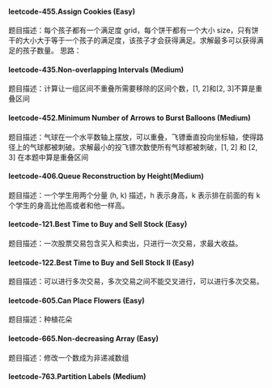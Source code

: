#### leetcode-455.Assign Cookies (Easy)
题目描述：每个孩子都有一个满足度 grid，每个饼干都有一个大小 size，只有饼干的大小大于等于一个孩子的满足度，该孩子才会获得满足。求解最多可以获得满足的孩子数量。
思路：
#### leetcode-435.Non-overlapping Intervals (Medium)
题目描述：计算让一组区间不重叠所需要移除的区间个数，[1, 2]和[2, 3]不算是重叠区间
#### leetcode-452.Minimum Number of Arrows to Burst Balloons (Medium)
题目描述：气球在一个水平数轴上摆放，可以重叠，飞镖垂直投向坐标轴，使得路径上的气球都被刺破。求解最小的投飞镖次数使所有气球都被刺破，[1, 2] 和 [2, 3] 在本题中算是重叠区间
#### leetcode-406.Queue Reconstruction by Height(Medium)
题目描述：一个学生用两个分量 (h, k) 描述，h 表示身高，k 表示排在前面的有 k 个学生的身高比他高或者和他一样高。
#### leetcode-121.Best Time to Buy and Sell Stock (Easy)
题目描述：一次股票交易包含买入和卖出，只进行一次交易，求最大收益。
#### leetcode-122.Best Time to Buy and Sell Stock II (Easy)
题目描述：可以进行多次交易，多次交易之间不能交叉进行，可以进行多次交易。
#### leetcode-605.Can Place Flowers (Easy)
题目描述：种植花朵
#### leetcode-665.Non-decreasing Array (Easy)
题目描述：修改一个数成为非递减数组
#### leetcode-763.Partition Labels (Medium)